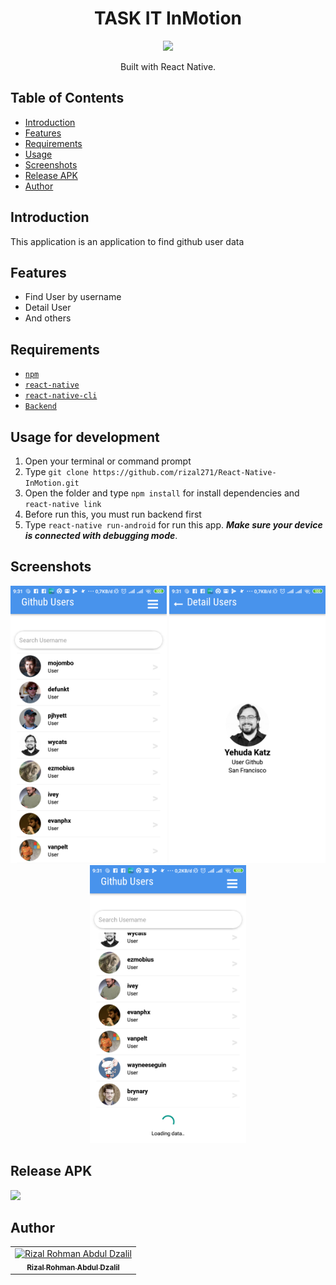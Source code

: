<h1 align="center">TASK IT InMotion</h1>
<p align="center">
  <img width="150" src="https://facebook.github.io/react-native/img/header_logo.svg"/>
</p>
<p align="center">
  Built with React Native.
</p>

## Table of Contents

- [Introduction](#introduction)
- [Features](#features)
- [Requirements](#requirements)
- [Usage](#usage-for-development)
- [Screenshots](#screenshots)
- [Release APK](#release-apk)
- [Author](#author)

## Introduction
This application is an application to find github user data

## Features
* Find User by username
* Detail User
* And others

## Requirements
* [`npm`](https://www.npmjs.com/get-npm)
* [`react-native`](https://facebook.github.io/react-native/docs/getting-started)
* [`react-native-cli`](https://facebook.github.io/react-native/docs/getting-started)
* [`Backend`](https://api.github.com)

## Usage for development
1. Open your terminal or command prompt
2. Type `git clone https://github.com/rizal271/React-Native-InMotion.git`
3. Open the folder and type `npm install` for install dependencies and `react-native link`
4. Before run this, you must run backend first
5. Type `react-native run-android` for run this app. ***Make sure your device is connected with debugging mode***.

## Screenshots
<div align="center">
    <img width="250" src="https://raw.githubusercontent.com/rizal271/React-Native-InMotion/master/screenshot/Screenshot_2019-09-06-09-31-07-763_com.taskinmotion.png">    
    <img width="250" src="https://raw.githubusercontent.com/rizal271/React-Native-InMotion/master/screenshot/Screenshot_2019-09-06-09-31-12-149_com.taskinmotion.png">
    <img width="250" src="https://raw.githubusercontent.com/rizal271/React-Native-InMotion/master/screenshot/Screenshot_2019-09-06-09-31-19-146_com.taskinmotion.png">
</div>

## Release APK
<a href="https://drive.google.com/file/d/1xqldmdACysXORpal8CPlPE9bhggnFxMS/view?usp=sharing">
  <img src="https://img.shields.io/badge/Download%20on%20the-Google%20Drive-blue.svg?style=popout&logo=google-drive"/>
</a>

## Author
<center>
  <table>
    <tr>
      <td align="center">
        <a href="https://github.com/rizal271">
          <img width="100" src="https://avatars0.githubusercontent.com/u/50235425?s=460&v=4" alt="Rizal Rohman Abdul Dzalil"><br/>
          <sub><b>Rizal Rohman Abdul Dzalil</b></sub>
        </a>
      </td>
    </tr>
  </table>
</center>